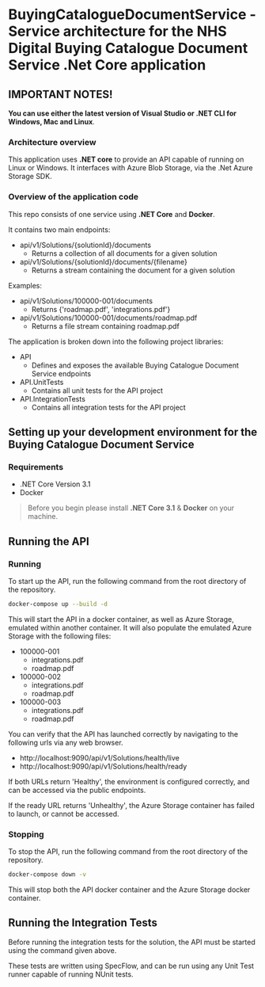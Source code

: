 # BuyingCatalogueDocumentService - Service architecture for the NHS Digital Buying Catalogue Document Service .Net Core application

## IMPORTANT NOTES!
**You can use either the latest version of Visual Studio or .NET CLI for Windows, Mac and Linux**.

### Architecture overview
This application uses **.NET core** to provide an API capable of running on Linux or Windows.
It interfaces with Azure Blob Storage, via the .Net Azure Storage SDK.

### Overview of the application code
This repo consists of one service using **.NET Core** and **Docker**.

It contains two main endpoints:
- api/v1/Solutions/{solutionId}/documents
  - Returns a collection of all documents for a given solution
- api/v1/Solutions/{solutionId}/documents/{filename}
  - Returns a stream containing the document for a given solution

Examples:

- api/v1/Solutions/100000-001/documents
  - Returns {'roadmap.pdf', 'integrations.pdf'}
- api/v1/Solutions/100000-001/documents/roadmap.pdf
  - Returns a file stream containing roadmap.pdf

The application is broken down into the following project libraries:

- API
  - Defines and exposes the available Buying Catalogue Document Service endpoints
- API.UnitTests
  - Contains all unit tests for the API project
- API.IntegrationTests
  - Contains all integration tests for the API project

## Setting up your development environment for the Buying Catalogue Document Service

### Requirements

- .NET Core Version 3.1
- Docker

> Before you begin please install **.NET Core 3.1** & **Docker** on your machine.

## Running the API

### Running
To start up the API, run the following command from the root directory of the repository.

```bash
docker-compose up --build -d
```

This will start the API in a docker container, as well as Azure Storage, emulated within
another container. It will also populate the emulated Azure Storage with the following
files:

- 100000-001
  - integrations.pdf
  - roadmap.pdf
- 100000-002
  - integrations.pdf
  - roadmap.pdf
- 100000-003
  - integrations.pdf
  - roadmap.pdf

You can verify that the API has launched correctly by navigating to the following urls via any web browser.

- http://localhost:9090/api/v1/Solutions/health/live
- http://localhost:9090/api/v1/Solutions/health/ready

If both URLs return 'Healthy', the environment is configured correctly, and can be accessed via the public endpoints.

If the ready URL returns 'Unhealthy', the Azure Storage container has failed to launch, or cannot be accessed.

### Stopping
To stop the API, run the following command from the root directory of the repository.

```bash
docker-compose down -v
```

This will stop both the API docker container and the Azure Storage docker container.

## Running the Integration Tests

Before running the integration tests for the solution, the API must be started using the command given above.

These tests are written using SpecFlow, and can be run using any Unit Test runner capable of running NUnit tests.

